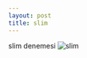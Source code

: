 ```yaml
---
layout: post
title: slim
---
```

slim denemesi
![slim](http://shelr.tv/records/5097d2099660807dc70000fc)
